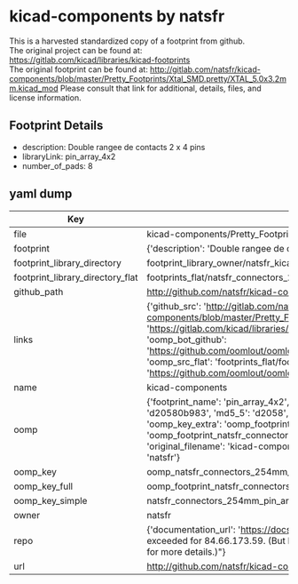 # kicad-components by natsfr  
This is a harvested standardized copy of a footprint from github.  
The original project can be found at:  
https://gitlab.com/kicad/libraries/kicad-footprints  
The original footprint can be found at:
http://gitlab.com/natsfr/kicad-components/blob/master/Pretty_Footprints/Xtal_SMD.pretty/XTAL_5.0x3.2mm.kicad_mod
Please consult that link for additional, details, files, and license information.  
## Footprint Details
* description: Double rangee de contacts 2 x 4 pins  
* libraryLink: pin_array_4x2  
* number_of_pads: 8  
## yaml dump  
| Key | Value |  
| --- | --- |  
| file | kicad-components/Pretty_Footprints/Connectors_254mm.pretty/pin_array_4x2.kicad_mod |  
| footprint | {'description': 'Double rangee de contacts 2 x 4 pins', 'libraryLink': 'pin_array_4x2', 'number_of_pads': 8} |  
| footprint_library_directory | footprint_library_owner/natsfr_kicad-components |  
| footprint_library_directory_flat | footprints_flat/natsfr_connectors_254mm_pin_array_4x2/working |  
| github_path | http://github.com/natsfr/kicad-components/blob/master/Pretty_Footprints/Connectors_254mm.pretty/pin_array_4x2.kicad_mod |  
| links | {'github_src': 'http://gitlab.com/natsfr/kicad-components/blob/master/Pretty_Footprints/Xtal_SMD.pretty/XTAL_5.0x3.2mm.kicad_mod', 'github_src_repo': 'https://gitlab.com/kicad/libraries/kicad-footprints', 'oomp_bot': 'footprints/natsfr_connectors_254mm_pin_array_4x2/working', 'oomp_bot_github': 'https://github.com/oomlout/oomlout_oomp_footprint_bot/tree/main/footprints/natsfr_connectors_254mm_pin_array_4x2/working', 'oomp_src_flat': 'footprints_flat/footprints_flat/natsfr_connectors_254mm_pin_array_4x2/working', 'oomp_src_flat_github': 'https://github.com/oomlout/oomlout_oomp_footprint_src/tree/main/footprints_flat/natsfr_connectors_254mm_pin_array_4x2/working'} |  
| name | kicad-components |  
| oomp | {'footprint_name': 'pin_array_4x2', 'library_name': 'connectors_254mm', 'md5': 'd20580b983d065454f74cd47a8b2aec5', 'md5_10': 'd20580b983', 'md5_5': 'd2058', 'md5_6': 'd20580', 'oomp_key': 'oomp_natsfr_connectors_254mm_pin_array_4x2', 'oomp_key_extra': 'oomp_footprint_natsfr_connectors_254mm_pin_array_4x2', 'oomp_key_full': 'oomp_footprint_natsfr_connectors_254mm_pin_array_4x2_d20580', 'oomp_key_simple': 'natsfr_connectors_254mm_pin_array_4x2', 'original_filename': 'kicad-components/Pretty_Footprints/Connectors_254mm.pretty/pin_array_4x2.kicad_mod', 'owner_name': 'natsfr'} |  
| oomp_key | oomp_natsfr_connectors_254mm_pin_array_4x2 |  
| oomp_key_full | oomp_footprint_natsfr_connectors_254mm_pin_array_4x2 |  
| oomp_key_simple | natsfr_connectors_254mm_pin_array_4x2 |  
| owner | natsfr |  
| repo | {'documentation_url': 'https://docs.github.com/rest/overview/resources-in-the-rest-api#rate-limiting', 'message': "API rate limit exceeded for 84.66.173.59. (But here's the good news: Authenticated requests get a higher rate limit. Check out the documentation for more details.)"} |  
| url | http://github.com/natsfr/kicad-components |  

